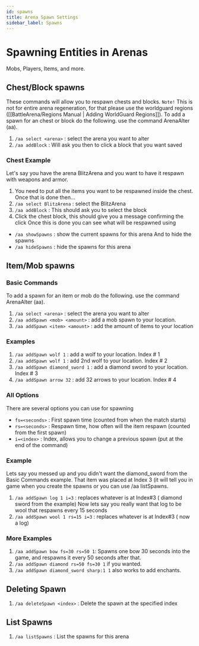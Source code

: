 ```yaml
---
id: spawns
title: Arena Spawn Settings
sidebar_label: Spawns
---
```

# Spawning Entities in Arenas

Mobs, Players, Items, and more.

## Chest/Block spawns
These commands will allow you to respawn chests and blocks. `Note!` This is not for entire arena regeneration, for that please use the worldguard regions ([[BattleArena/Regions Manual | Adding WorldGuard Regions]]). To add a spawn for an chest or block do the following. use the command ArenaAlter (aa).
1. `/aa select <arena>` : select the arena you want to alter
2. `/aa addBlock` : Will ask you then to click a block that you want saved

### Chest Example
Let's say you have the arena BlitzArena and you want to have it respawn with weapons and armor.
1. You need to put all the items you want to be respawned inside the chest. Once that is done then...
2. `/aa select BlitzArena` : select the BlitzArena
3. `/aa addBlock` : This should ask you to select the block
4. Click the chest block, this should give you a message confirming the click
Once this is done you can see what will be respawned using
* `/aa showSpawns` : show the current spawns for this arena
And to hide the spawns
* `/aa hideSpawns` : hide the spawns for this arena

## Item/Mob spawns
### Basic Commands
To add a spawn for an item or mob do the following. use the command ArenaAlter (aa).
1. `/aa select <arena>` : select the arena you want to alter
2. `/aa addSpawn <mob> <amount>` : add a mob spawn to your location.
3. `/aa addSpawn <item> <amount>` : add the amount of items to your location
### Examples
1. `/aa addSpawn wolf 1` : add a wolf to your location. Index # 1
2. `/aa addSpawn wolf 1` : add 2nd wolf to your location. Index # 2
3. `/aa addSpawn diamond_sword 1` : add a diamond sword to your location. Index # 3
4. `/aa addSpawn arrow 32` : add 32 arrows to your location. Index # 4

### All Options
There are several options you can use for spawning
* `fs=<seconds>` : First spawn time (counted from when the match starts)
* `rs=<seconds>` : Respawn time, how often will the item respawn (counted from the first spawn)
* `i=<index>` : Index, allows you to change a previous spawn (put at the end of the command)
### Example
Lets say you messed up and you didn't want the diamond_sword from the Basic Commands example. That item was placed at Index 3 (it will tell you in game when you create the spawns or you can use /aa listSpawns.
1. `/aa addSpawn log 1 i=3` : replaces whatever is at Index#3 ( diamond sword from the example)
Now lets say you really want that log to be wool that respawns every 15 seconds
2. `/aa addSpawn wool 1 rs=15 i=3` : replaces whatever is at Index#3 ( now a log)
### More Examples
1. `/aa addSpawn bow fs=30 rs=50 1`: Spawns one bow 30 seconds into the game, and respawns it every 50 seconds after that.
2. `/aa addSpawn diamond rs=50 fs=30 1` if you wanted.
3. `/aa addSpawn diamond_sword sharp:1 1` also works to add enchants.

## Deleting Spawn
1. `/aa deleteSpawn <index>` : Delete the spawn at the specified index

## List Spawns
1. `/aa listSpawns` : List the spawns for this arena

